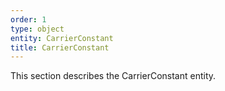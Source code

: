 ```yaml
---
order: 1
type: object
entity: CarrierConstant
title: CarrierConstant
---
```


This section describes the CarrierConstant entity.
